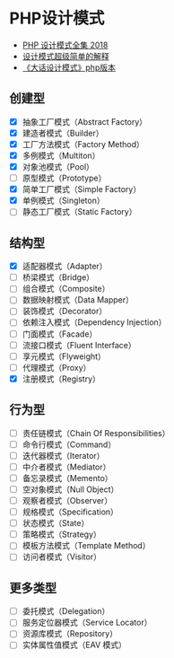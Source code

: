 # PHP设计模式
- [PHP 设计模式全集 2018 ](https://learnku.com/docs/php-design-patterns/2018)
- [设计模式超级简单的解释](https://learnku.com/articles/24982)
- [《大话设计模式》php版本](https://github.com/flyingalex/design-patterns-by-php)

## 创建型
- [x] 抽象工厂模式（Abstract Factory）
- [x] 建造者模式（Builder）
- [x] 工厂方法模式（Factory Method）
- [x] 多例模式（Multiton）
- [x] 对象池模式（Pool）
- [ ] 原型模式（Prototype）
- [x] 简单工厂模式（Simple Factory）
- [x] 单例模式（Singleton）
- [ ] 静态工厂模式（Static Factory）

## 结构型
- [x] 适配器模式（Adapter）
- [ ] 桥梁模式（Bridge）
- [ ] 组合模式（Composite）
- [ ] 数据映射模式（Data Mapper）
- [ ] 装饰模式（Decorator）
- [ ] 依赖注入模式（Dependency Injection）
- [ ] 门面模式（Facade）
- [ ] 流接口模式（Fluent Interface）
- [ ] 享元模式（Flyweight）
- [ ] 代理模式（Proxy）
- [x] 注册模式（Registry）

## 行为型
- [ ] 责任链模式（Chain Of Responsibilities）
- [ ] 命令行模式（Command）
- [ ] 迭代器模式（Iterator）
- [ ] 中介者模式（Mediator）
- [ ] 备忘录模式（Memento）
- [ ] 空对象模式（Null Object）
- [ ] 观察者模式（Observer）
- [ ] 规格模式（Specification）
- [ ] 状态模式（State）
- [ ] 策略模式（Strategy）
- [ ] 模板方法模式（Template Method）
- [ ] 访问者模式（Visitor）

## 更多类型
- [ ] 委托模式（Delegation）
- [ ] 服务定位器模式（Service Locator）
- [ ] 资源库模式（Repository）
- [ ] 实体属性值模式（EAV 模式）
